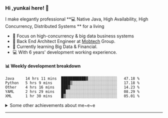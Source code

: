 ### Hi ,yunkai here! :wave: 

I make elegantly professional **💻 Native Java, High Availability, High Concurrency, Distributed Systems ** for a living

* 🧐   Focus on high-concurrency & big data business systems
* 💼   Back End Architect Engineer at [Mobtech](https://www.mob.com/) Group.
* 🌱   Currently learning Big Data & Financial.
* 💻   With 6 years' development working experience.

#### :bar_chart: Weekly development breakdown

<!--START_SECTION:waka-->
```text
Java     14 hrs 11 mins  ███████████▓░░░░░░░░░░░░░   47.18 % 
Python   5 hrs 9 mins    ████▒░░░░░░░░░░░░░░░░░░░░   17.18 % 
Other    4 hrs 16 mins   ███▓░░░░░░░░░░░░░░░░░░░░░   14.23 % 
YAML     2 hrs 29 mins   ██░░░░░░░░░░░░░░░░░░░░░░░   08.29 % 
XML      1 hr 30 mins    █▒░░░░░░░░░░░░░░░░░░░░░░░   05.01 % 
```
<!--END_SECTION:waka-->

<details>
  <summary>Some other achievements about me~e~e</summary>
  <br>

* 👑   Some GitHub statistical reports:

<p align="center">
<img align="center" src="https://github-readme-stats.vercel.app/api/top-langs/?username=JanYunkai&hide_langs_below=1&theme=default&line_height=27&layout=compact" />
<img align="center" src="https://github-readme-stats.vercel.app/api?username=JanYunkai&show_icons=true&count_private=true&include_all_commits=true&line_height=21&layout=compact" alt="halfrost's Github Stats" />
<img align="center" src="https://github-profile-trophy.vercel.app/?username=JanYunkai&column=7" alt="JanYunkai's Github Trophy" />
</p>

</details>

---

